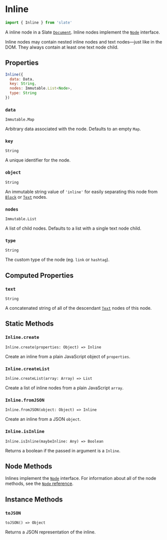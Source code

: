 # Inline

```javascript
import { Inline } from 'slate'
```

A inline node in a Slate [`Document`](document.md). Inline nodes implement the [`Node`](node.md) interface.

Inline nodes may contain nested inline nodes and text nodes—just like in the DOM. They always contain at least one text node child.

## Properties

```javascript
Inline({
  data: Data,
  key: String,
  nodes: Immutable.List<Node>,
  type: String
})
```

### `data`

`Immutable.Map`

Arbitrary data associated with the node. Defaults to an empty `Map`.

### `key`

`String`

A unique identifier for the node.

### `object`

`String`

An immutable string value of `'inline'` for easily separating this node from [`Block`](block.md) or [`Text`](text.md) nodes.

### `nodes`

`Immutable.List`

A list of child nodes. Defaults to a list with a single text node child.

### `type`

`String`

The custom type of the node \(eg. `link` or `hashtag`\).

## Computed Properties

### `text`

`String`

A concatenated string of all of the descendant [`Text`](text.md) nodes of this node.

## Static Methods

### `Inline.create`

`Inline.create(properties: Object) => Inline`

Create an inline from a plain JavaScript object of `properties`.

### `Inline.createList`

`Inline.createList(array: Array) => List`

Create a list of inline nodes from a plain JavaScript `array`.

### `Inline.fromJSON`

`Inline.fromJSON(object: Object) => Inline`

Create an inline from a JSON `object`.

### `Inline.isInline`

`Inline.isInline(maybeInline: Any) => Boolean`

Returns a boolean if the passed in argument is a `Inline`.

## Node Methods

Inlines implement the [`Node`](node.md) interface. For information about all of the node methods, see the [`Node` reference](node.md).

## Instance Methods

### `toJSON`

`toJSON() => Object`

Returns a JSON representation of the inline.

